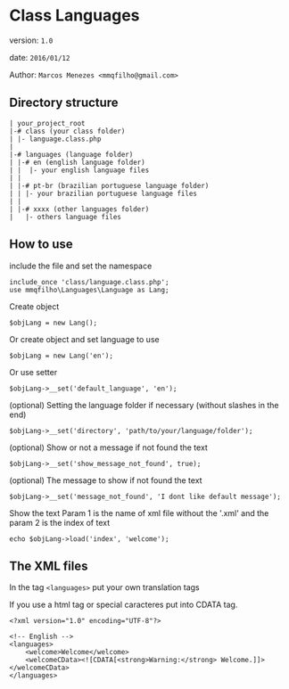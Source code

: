 # Class Languages
version: `1.0`

date: `2016/01/12`

Author: `Marcos Menezes <mmqfilho@gmail.com>`

## Directory structure
```
| your_project_root
|-# class (your class folder)
| |- language.class.php
|
|-# languages (language folder)
| |-# en (english language folder)
| |  |- your english language files
| |
| |-# pt-br (brazilian portuguese language folder)
| | |- your brazilian portuguese language files
| |
| |-# xxxx (other languages folder)
|   |- others language files
```

## How to use

include the file and set the namespace
```
include_once 'class/language.class.php';
use mmqfilho\Languages\Language as Lang;
```

Create object 
```
$objLang = new Lang(); 
```

Or create object and set language to use
```
$objLang = new Lang('en'); 
```

Or use setter
```
$objLang->__set('default_language', 'en');
```

(optional) Setting the language folder if necessary (without slashes in the end)
```
$objLang->__set('directory', 'path/to/your/language/folder');
```

(optional) Show or not a message if not found the text
```
$objLang->__set('show_message_not_found', true);
```

(optional) The message to show if not found the text
```
$objLang->__set('message_not_found', 'I dont like default message');
```

Show the text
Param 1 is the name of xml file without the '.xml' and the param 2 is the index of text
```
echo $objLang->load('index', 'welcome');
```

## The XML files
In the tag `<languages>` put your own translation tags

If you use a html tag or special caracteres put into CDATA tag.
```
<?xml version="1.0" encoding="UTF-8"?>

<!-- English -->
<languages>
	<welcome>Welcome</welcome>
	<welcomeCData><![CDATA[<strong>Warning:</strong> Welcome.]]></welcomeCData>	
</languages>
```

